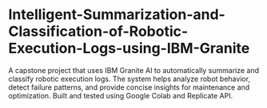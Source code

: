 # Intelligent-Summarization-and-Classification-of-Robotic-Execution-Logs-using-IBM-Granite
A capstone project that uses IBM Granite AI to automatically summarize and classify robotic execution logs. The system helps analyze robot behavior, detect failure patterns, and provide concise insights for maintenance and optimization. Built and tested using Google Colab and Replicate API.
